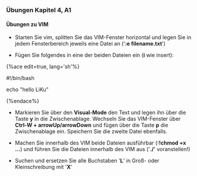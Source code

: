 ### Übungen Kapitel 4, A1

#### Übungen zu VIM

* Starten Sie vim, splitten Sie das VIM-Fenster horizontal und legen Sie in jedem Fensterbereich jeweils eine Datei an ('**:e filename.txt**')

* Fügen Sie folgendes in eine der beiden Dateien ein (**i** wie insert):

{%ace edit=true, lang='sh'%}

#!/bin/bash

echo "hello LiKu"

{%endace%}

* Markieren Sie über den **Visual-Mode** den Text und legen ihn über die Taste **y** in die Zwischenablage. Wechseln Sie das VIM-Fenster über **Ctrl-W + arrowUp/arrowDown** und fügen über die Taste **p** die Zwischenablage ein. Speichern Sie die zweite Datei ebenfalls.

* Machen Sie innerhalb des VIM beide Dateien ausführbar (**:!chmod +x ...**) und führen Sie die Dateien innerhalb des VIM aus ('**./**' voranstellen!) 

* Suchen und ersetzen Sie alle Buchstaben '**L**' in Groß- oder Kleinschreibung mit '**X**'